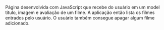 Página desenvolvida com JavaScript que recebe do usuário em um model titulo, imagem e avaliação de um filme.
A aplicação então lista os filmes entrados pelo usuário.
O usuário também consegue apagar algum filme adicionado.